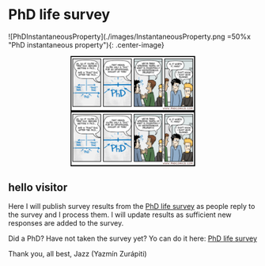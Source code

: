# PhD life survey

<!-- ![PhD plans](./images/PhDplans.jpg "PhD plans") -->
![PhDInstantaneousProperty](./images/InstantaneousProperty.png =50%x "PhD instantaneous property"){: .center-image}

<!-- <img src="./images/InstantaneousProperty.png" alt="PhDInstantaneousProperty" width="300" height="200"/> -->
<img style="display: block; margin-left: auto; margin-right: auto;" src="./images/InstantaneousProperty.png" alt="PhDInstantaneousProperty" width=50%/>

<div style="text-align: center;">
<img style="display: block; margin-left: auto; margin-right: auto;" src="./images/InstantaneousProperty.png" alt="PhDInstantaneousProperty" width=50% />
</div>

## hello visitor

Here I will publish survey results from the [PhD life survey](https://forms.gle/4NVZAtoYY6EhQbnC8) as people reply to the survey and I process them. I will update results as sufficient new responses are added to the survey.

Did a PhD? Have not taken the survey yet? Yo can do it here: [PhD life survey](https://forms.gle/4NVZAtoYY6EhQbnC8)

Thank you, all best, 
Jazz (Yazmín Zurápiti)
